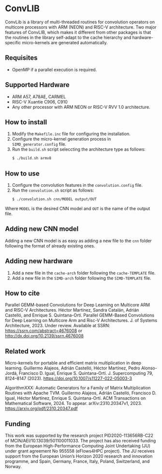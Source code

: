 # ConvLIB
ConvLib is a library of multi-threaded routines for convolution operators on multicore processors with ARM (NEON) and RISC-V architecture. Two major features of ConvLIB, which makes it different from other packages is that the routines in the library self-adapt to the cache hierarchy and hardware-specific micro-kernels are generated automatically.

## Requisites
- OpenMP if a parallel execution is required.

## Supported Hardware
- ARM A57, A78AE, CARMEL
- RISC-V Xuantie C906, C910
- Any other processor with ARM NEON or RISC-V RVV 1.0 architecture.

## How to install
1. Modify the `Makefile.inc` file for configuring the installation.
2. Configure the micro-kernel generation process in `SIMD_generator.config` file.
3. Run the `build.sh` script seleccting the architecture type as follows:
   ``` sh
   $ ./build.sh armv8
   ```

## How to use 
1. Configure the convolution features in the `convolution.config` file.
2. Run the `convolution.sh` script as follows:
   ``` sh
   $ ./convolution.sh cnn/MODEL output/OUT
   ```
Where `MODEL` is the desired CNN model and `OUT` is the name of the output file.

## Adding new CNN model
Adding a new CNN model is as easy as adding a new file to the `cnn` folder following the format of already existing ones. 

## Adding new hardware
1. Add a new file in the `cache-arch` folder following the `cache-TEMPLATE` file.
2. Add a new file in the `SIMD-arch` folder following the `SIMD-TEMPLATE` file.

## How to cite
Parallel GEMM-based Convolutions for Deep Learning on Multicore ARM and RISC-V Architectures.
Héctor Martínez, Sandra Catalán, Adrián Castelló, and Enrique S. Quintana-Ortí. 
Parallel GEMM-Based Convolutions for Deep Learning on Multicore Arm and Risc-V Architectures. 
J. of Systems Architecture, 2023. Under review.
Available at SSRN: https://ssrn.com/abstract=4676008 or http://dx.doi.org/10.2139/ssrn.4676008

## Related work
Micro-kernels for portable and efficient matrix multiplication in deep learning. 
Guillermo Alajeos, Adrián Castelló, Héctor Martínez, Pedro Alonso-Jordá, Francisco D. Igual, Enrique S. Quintana-Ortí.
J. Supercomputing 79, 8124–8147 (2023). 
https://doi.org/10.1007/s11227-022-05003-3

AlgorithmXXX: Automatic Generators for a Family of Matrix Multiplication Routines with Apache TVM. 
Guillermo Alajeos, Adrián Castelló, Francisco D. Igual, Héctor Martínez, Enrique S. Quintana-Ortí.
ACM Transactions on Mathematical Software, 2024. To appear.
arXiv:2310.20347v1, 2023. https://arxiv.org/pdf/2310.20347.pdf

## Funding
This work was supported by the research project PID2020-113656RB-C22 of MCIN/AEI/10.13039/501100011033. 
The project has also received funding from the European High-Performance
Computing Joint Undertaking (JU) under grant agreement No 955558 (eFlows4HPC project). The
JU receives support from the European Union’s Horizon 2020 research and innovation programme,
and Spain, Germany, France, Italy, Poland, Switzerland, and Norway.
